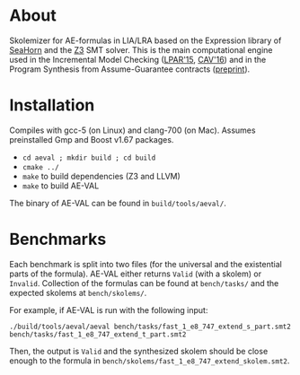 About
=====

Skolemizer for AE-formulas in LIA/LRA based on the Expression library of <a href="http://seahorn.github.io/">SeaHorn</a> and the <a href="https://github.com/Z3Prover/z3">Z3</a> SMT solver. This is the main computational engine used in the Incremental Model Checking (<a href="http://www.inf.usi.ch/phd/fedyukovich/simabs_paper.pdf">LPAR'15</a>, <a href="http://www.inf.usi.ch/phd/fedyukovich/pde_paper.pdf">CAV'16</a>) and in the Program Synthesis from Assume-Guarantee contracts (<a href="https://arxiv.org/abs/1610.05867">preprint</a>).

Installation
============

Compiles with gcc-5 (on Linux) and clang-700 (on Mac). Assumes preinstalled Gmp and Boost v1.67 packages.

* `cd aeval ; mkdir build ; cd build`
* `cmake ../`
* `make` to build dependencies (Z3 and LLVM)
* `make` to build AE-VAL

The binary of AE-VAL can be found in `build/tools/aeval/`.

Benchmarks
==========

Each benchmark is split into two files (for the universal and the existential parts of the formula). AE-VAL either returns `Valid` (with a skolem) or `Invalid`. Collection of the formulas can be found at `bench/tasks/` and the expected skolems at `bench/skolems/`.

For example, if AE-VAL is run with the following input:

`./build/tools/aeval/aeval bench/tasks/fast_1_e8_747_extend_s_part.smt2 bench/tasks/fast_1_e8_747_extend_t_part.smt2 `

Then, the output is `Valid` and the synthesized skolem should be close enough to the formula in `bench/skolems/fast_1_e8_747_extend_skolem.smt2`.
